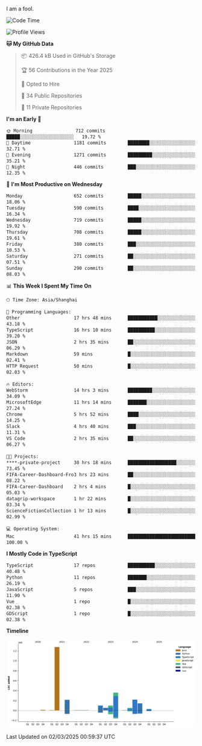 I am a fool.

<!--START_SECTION:waka-->
![Code Time](http://img.shields.io/badge/Code%20Time-2%2C652%20hrs%2033%20mins-blue)

![Profile Views](http://img.shields.io/badge/Profile%20Views-0-blue)

**🐱 My GitHub Data** 

> 📦 426.4 kB Used in GitHub's Storage 
 > 
> 🏆 56 Contributions in the Year 2025
 > 
> 💼 Opted to Hire
 > 
> 📜 34 Public Repositories 
 > 
> 🔑 11 Private Repositories 
 > 
**I'm an Early 🐤** 

```text
🌞 Morning                712 commits         █████░░░░░░░░░░░░░░░░░░░░   19.72 % 
🌆 Daytime                1181 commits        ████████░░░░░░░░░░░░░░░░░   32.71 % 
🌃 Evening                1271 commits        █████████░░░░░░░░░░░░░░░░   35.21 % 
🌙 Night                  446 commits         ███░░░░░░░░░░░░░░░░░░░░░░   12.35 % 
```
📅 **I'm Most Productive on Wednesday** 

```text
Monday                   652 commits         █████░░░░░░░░░░░░░░░░░░░░   18.06 % 
Tuesday                  590 commits         ████░░░░░░░░░░░░░░░░░░░░░   16.34 % 
Wednesday                719 commits         █████░░░░░░░░░░░░░░░░░░░░   19.92 % 
Thursday                 708 commits         █████░░░░░░░░░░░░░░░░░░░░   19.61 % 
Friday                   380 commits         ███░░░░░░░░░░░░░░░░░░░░░░   10.53 % 
Saturday                 271 commits         ██░░░░░░░░░░░░░░░░░░░░░░░   07.51 % 
Sunday                   290 commits         ██░░░░░░░░░░░░░░░░░░░░░░░   08.03 % 
```


📊 **This Week I Spent My Time On** 

```text
🕑︎ Time Zone: Asia/Shanghai

💬 Programming Languages: 
Other                    17 hrs 48 mins      ███████████░░░░░░░░░░░░░░   43.18 % 
TypeScript               16 hrs 10 mins      ██████████░░░░░░░░░░░░░░░   39.20 % 
JSON                     2 hrs 35 mins       ██░░░░░░░░░░░░░░░░░░░░░░░   06.29 % 
Markdown                 59 mins             █░░░░░░░░░░░░░░░░░░░░░░░░   02.41 % 
HTTP Request             50 mins             █░░░░░░░░░░░░░░░░░░░░░░░░   02.03 % 

🔥 Editors: 
WebStorm                 14 hrs 3 mins       █████████░░░░░░░░░░░░░░░░   34.09 % 
MicrosoftEdge            11 hrs 14 mins      ███████░░░░░░░░░░░░░░░░░░   27.24 % 
Chrome                   5 hrs 52 mins       ████░░░░░░░░░░░░░░░░░░░░░   14.25 % 
Slack                    4 hrs 40 mins       ███░░░░░░░░░░░░░░░░░░░░░░   11.31 % 
VS Code                  2 hrs 35 mins       ██░░░░░░░░░░░░░░░░░░░░░░░   06.27 % 

🐱‍💻 Projects: 
****-private-project     30 hrs 18 mins      ██████████████████░░░░░░░   73.45 % 
FIFA-Career-Dashboard-Fro3 hrs 23 mins       ██░░░░░░░░░░░░░░░░░░░░░░░   08.22 % 
FIFA-Career-Dashboard    2 hrs 4 mins        █░░░░░░░░░░░░░░░░░░░░░░░░   05.03 % 
datagrip-workspace       1 hr 22 mins        █░░░░░░░░░░░░░░░░░░░░░░░░   03.34 % 
ScienceFictionCollection 1 hr 13 mins        █░░░░░░░░░░░░░░░░░░░░░░░░   02.99 % 

💻 Operating System: 
Mac                      41 hrs 15 mins      █████████████████████████   100.00 % 
```

**I Mostly Code in TypeScript** 

```text
TypeScript               17 repos            ██████████░░░░░░░░░░░░░░░   40.48 % 
Python                   11 repos            ███████░░░░░░░░░░░░░░░░░░   26.19 % 
JavaScript               5 repos             ███░░░░░░░░░░░░░░░░░░░░░░   11.90 % 
Vue                      1 repo              █░░░░░░░░░░░░░░░░░░░░░░░░   02.38 % 
GDScript                 1 repo              █░░░░░░░░░░░░░░░░░░░░░░░░   02.38 % 
```



**Timeline**

![Lines of Code chart](https://raw.githubusercontent.com/VeejaLiu/VeejaLiu/master/assets/bar_graph.png)


 Last Updated on 02/03/2025 00:59:37 UTC
<!--END_SECTION:waka-->
